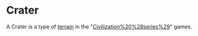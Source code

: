 # Crater

A Crater is a type of [terrain](terrain) in the "[Civilization%20%28series%29](Civilization)" games.